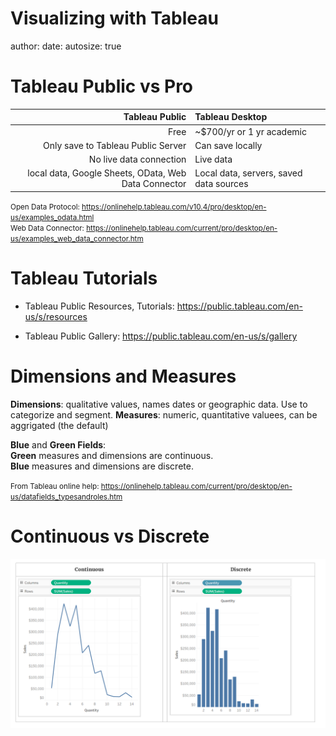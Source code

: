 Visualizing with Tableau
========================================================
author:
date:
autosize: true

Tableau Public vs Pro
=========================================================
| Tableau Public | Tableau Desktop | 
|------:|:-----|
|   Free  | ~$700/yr or 1 yr academic |    
|  Only save to Tableau Public Server  |  Can save locally |   
|   No live data connection  |    Live data |    
|   local data, Google Sheets,  OData,  Web Data Connector  |    Local data, servers, saved data sources |    


<small>Open Data Protocol: <https://onlinehelp.tableau.com/v10.4/pro/desktop/en-us/examples_odata.html>  
Web Data Connector: <https://onlinehelp.tableau.com/current/pro/desktop/en-us/examples_web_data_connector.htm></small>

Tableau Tutorials
========================================================
- Tableau Public Resources, Tutorials: <https://public.tableau.com/en-us/s/resources>

- Tableau Public Gallery: <https://public.tableau.com/en-us/s/gallery>


Dimensions and Measures
=========================================================

**Dimensions**:  qualitative values, names dates or geographic data. Use to categorize and segment. 
**Measures**:  numeric, quantitative valuees, can be aggrigated (the default)  

**Blue** and **Green Fields**:  
**Green** measures and dimensions are continuous.  
**Blue** measures and dimensions are discrete.

<small>From Tableau online help: <https://onlinehelp.tableau.com/current/pro/desktop/en-us/datafields_typesandroles.htm></small>  

Continuous vs Discrete
========================================================

![Continuous vs D8screte](confinuous-discrete.png)



